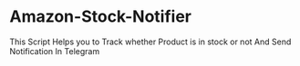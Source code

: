 # Amazon-Stock-Notifier
This Script Helps you to Track whether Product is in stock or not And Send Notification In Telegram

